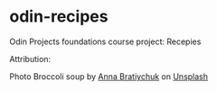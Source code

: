 # odin-recipes
Odin Projects foundations course project: Recepies



Attribution:

Photo Broccoli soup by <a href="https://unsplash.com/@skysay?utm_content=creditCopyText&utm_medium=referral&utm_source=unsplash">Anna Bratiychuk</a> on <a href="https://unsplash.com/photos/green-soup-in-white-ceramic-bowl-kg--Z0hpIwU?utm_content=creditCopyText&utm_medium=referral&utm_source=unsplash">Unsplash</a>
      